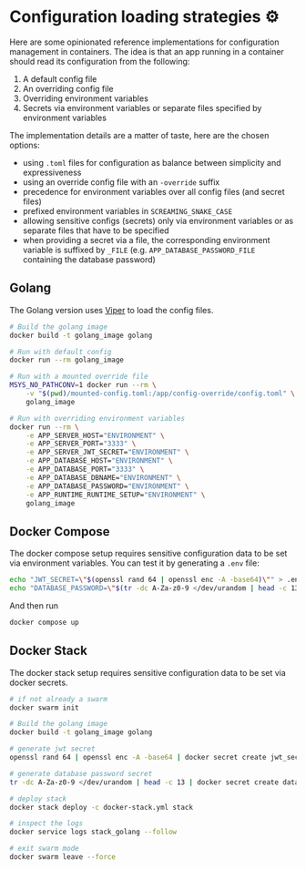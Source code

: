 # Configuration loading strategies ⚙️

Here are some opinionated reference implementations for configuration management in containers. The idea is that an app running in a container should read its configuration from the following:

1. A default config file
2. An overriding config file
3. Overriding environment variables
4. Secrets via environment variables or separate files specified by environment variables

The implementation details are a matter of taste, here are the chosen options:

- using `.toml` files for configuration as balance between simplicity and expressiveness
- using an override config file with an `-override` suffix
- precedence for environment variables over all config files (and secret files)
- prefixed environment variables in `SCREAMING_SNAKE_CASE`
- allowing sensitive configs (secrets) only via environment variables or as separate files that have to be specified
- when providing a secret via a file, the corresponding environment variable is suffixed by `_FILE` (e.g. `APP_DATABASE_PASSWORD_FILE` containing the database password)

## Golang

The Golang version uses [Viper](https://github.com/spf13/viper) to load the config files.

```bash
# Build the golang image
docker build -t golang_image golang

# Run with default config
docker run --rm golang_image

# Run with a mounted override file
MSYS_NO_PATHCONV=1 docker run --rm \
    -v "$(pwd)/mounted-config.toml:/app/config-override/config.toml" \
    golang_image

# Run with overriding environment variables
docker run --rm \
    -e APP_SERVER_HOST="ENVIRONMENT" \
    -e APP_SERVER_PORT="3333" \
    -e APP_SERVER_JWT_SECRET="ENVIRONMENT" \
    -e APP_DATABASE_HOST="ENVIRONMENT" \
    -e APP_DATABASE_PORT="3333" \
    -e APP_DATABASE_DBNAME="ENVIRONMENT" \
    -e APP_DATABASE_PASSWORD="ENVIRONMENT" \
    -e APP_RUNTIME_RUNTIME_SETUP="ENVIRONMENT" \
    golang_image
```

## Docker Compose

The docker compose setup requires sensitive configuration data to be set via environment variables. You can test it by generating a `.env` file:

```bash
echo "JWT_SECRET=\"$(openssl rand 64 | openssl enc -A -base64)\"" > .env
echo "DATABASE_PASSWORD=\"$(tr -dc A-Za-z0-9 </dev/urandom | head -c 13)\"" >> .env
```

And then run

```bash
docker compose up
```

## Docker Stack

The docker stack setup requires sensitive configuration data to be set via docker secrets. 

```bash
# if not already a swarm
docker swarm init

# Build the golang image
docker build -t golang_image golang

# generate jwt secret
openssl rand 64 | openssl enc -A -base64 | docker secret create jwt_secret -

# generate database password secret
tr -dc A-Za-z0-9 </dev/urandom | head -c 13 | docker secret create database_password -

# deploy stack
docker stack deploy -c docker-stack.yml stack

# inspect the logs
docker service logs stack_golang --follow

# exit swarm mode
docker swarm leave --force
```
